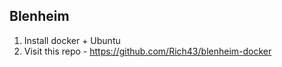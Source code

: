 Blenheim
--------

1. Install docker + Ubuntu
2. Visit this repo - https://github.com/Rich43/blenheim-docker
